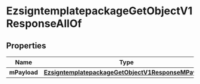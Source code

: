 

# EzsigntemplatepackageGetObjectV1ResponseAllOf


## Properties

| Name | Type | Description | Notes |
|------------ | ------------- | ------------- | -------------|
|**mPayload** | [**EzsigntemplatepackageGetObjectV1ResponseMPayload**](EzsigntemplatepackageGetObjectV1ResponseMPayload.md) |  |  |



